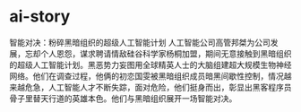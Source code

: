 # ai-story
智能对决：粉碎黑暗组织的超级人工智能计划
人工智能公司高管邦桀为公司发展，忘却个人恩怨，谋求聘请情敌硅谷科学家杨桐加盟，期间无意接触到黑暗组织的超级人工智能计划。黑恶势力妄图用全球精英人士的大脑组建超大规模生物神经网络。他们在调查过程，他俩的初恋国雯被黑暗组织成员暗黑间歇性控制，情况越来越危急，人工智能人才不断失踪，面对危险，他们挺身而出，彰显出黑客程序员骨子里替天行道的英雄本色。他们与黑暗组织展开一场智能对决。
